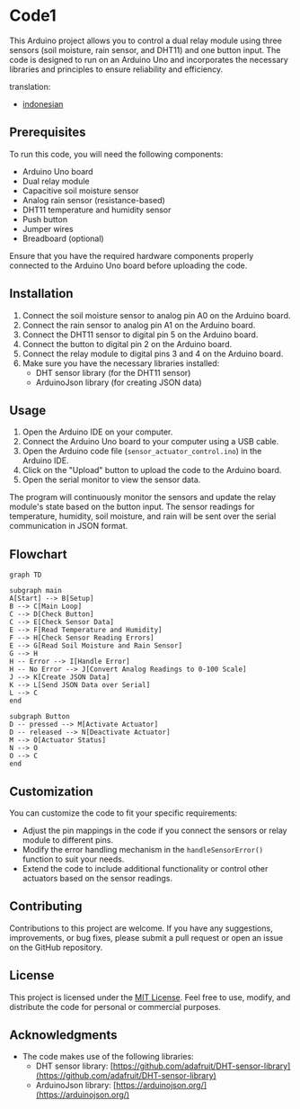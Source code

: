 # Code1

This Arduino project allows you to control a dual relay module using three sensors (soil moisture, rain sensor, and DHT11) and one button input. The code is designed to run on an Arduino Uno and incorporates the necessary libraries and principles to ensure reliability and efficiency.

translation:
- [indonesian](https://github.com/1999AZZAR/Smart-Irrigation-System/blob/master/code/advance/code1/readme_id.md)

## Prerequisites

To run this code, you will need the following components:

- Arduino Uno board
- Dual relay module
- Capacitive soil moisture sensor
- Analog rain sensor (resistance-based)
- DHT11 temperature and humidity sensor
- Push button
- Jumper wires
- Breadboard (optional)

Ensure that you have the required hardware components properly connected to the Arduino Uno board before uploading the code.

## Installation

1. Connect the soil moisture sensor to analog pin A0 on the Arduino board.
2. Connect the rain sensor to analog pin A1 on the Arduino board.
3. Connect the DHT11 sensor to digital pin 5 on the Arduino board.
4. Connect the button to digital pin 2 on the Arduino board.
5. Connect the relay module to digital pins 3 and 4 on the Arduino board.
6. Make sure you have the necessary libraries installed:
   - DHT sensor library (for the DHT11 sensor)
   - ArduinoJson library (for creating JSON data)

## Usage

1. Open the Arduino IDE on your computer.
2. Connect the Arduino Uno board to your computer using a USB cable.
3. Open the Arduino code file (`sensor_actuator_control.ino`) in the Arduino IDE.
4. Click on the "Upload" button to upload the code to the Arduino board.
5. Open the serial monitor to view the sensor data.

The program will continuously monitor the sensors and update the relay module's state based on the button input. The sensor readings for temperature, humidity, soil moisture, and rain will be sent over the serial communication in JSON format.

## Flowchart

```mermaid
graph TD

subgraph main
A[Start] --> B[Setup]
B --> C[Main Loop]
C --> D[Check Button]
C --> E[Check Sensor Data]
E --> F[Read Temperature and Humidity]
F --> H[Check Sensor Reading Errors]
E --> G[Read Soil Moisture and Rain Sensor]
G --> H
H -- Error --> I[Handle Error]
H -- No Error --> J[Convert Analog Readings to 0-100 Scale]
J --> K[Create JSON Data]
K --> L[Send JSON Data over Serial]
L --> C
end

subgraph Button
D -- pressed --> M[Activate Actuator]
D -- released --> N[Deactivate Actuator]
M --> O[Actuator Status]
N --> O
O --> C
end
```

## Customization

You can customize the code to fit your specific requirements:

- Adjust the pin mappings in the code if you connect the sensors or relay module to different pins.
- Modify the error handling mechanism in the `handleSensorError()` function to suit your needs.
- Extend the code to include additional functionality or control other actuators based on the sensor readings.

## Contributing

Contributions to this project are welcome. If you have any suggestions, improvements, or bug fixes, please submit a pull request or open an issue on the GitHub repository.

## License

This project is licensed under the [MIT License](LICENSE). Feel free to use, modify, and distribute the code for personal or commercial purposes.

## Acknowledgments

- The code makes use of the following libraries:
  - DHT sensor library: [https://github.com/adafruit/DHT-sensor-library](https://github.com/adafruit/DHT-sensor-library)
  - ArduinoJson library: [https://arduinojson.org/](https://arduinojson.org/)
